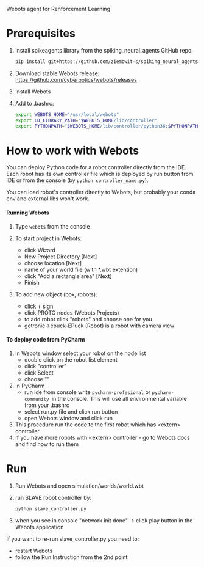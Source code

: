 Webots agent for Renforcement Learning

# Prerequisites
1. Install spikeagents library from the spiking_neural_agents GitHub repo:
    ```bash
    pip install git+https://github.com/ziemowit-s/spiking_neural_agents.git
    ```

2. Download stable Webots release: https://github.com/cyberbotics/webots/releases
3. Install Webots
4. Add to .bashrc:
    ```bash
    export WEBOTS_HOME="/usr/local/webots"
    export LD_LIBRARY_PATH="$WEBOTS_HOME/lib/controller"
    export PYTHONPATH="$WEBOTS_HOME/lib/controller/python36:$PYTHONPATH"
    ```

# How to work with Webots
You can deploy Python code for a robot controller directly from the IDE.
Each robot has its own controller file which is deployed 
by run button from IDE or from the console (by `python controller_name.py`).

You can load robot's controller directly to Webots, but probably your conda env and external libs won't work.

#### Running Webots  
  1. Type `webots` from the console

  2. To start project in Webots:
        * click Wizard
        * New Project Directory [Next] 
        * choose location [Next] 
        * name of your world file (with *.wbt extention) 
        * click "Add a rectangle area" [Next]
        * Finish 
  
  3.  To add new object (box, robots):
        * click + sign
        * click PROTO nodes (Webots Projects)
        * to add robot click "robots" and choose one for you
        * gctronic->epuck-EPuck (Robot) is a robot with camera view
  
#### To deploy code from PyCharm
  1. in Webots window select your robot on the node list
        * double click on the robot list element
        * click "controller"
        * click Select
        * choose "<Extern>"
  2. In PyCharm
        * run ide from console write `pycharm-profesional` or `pycharm-community `in the console.
          This will use all environmental variable from your .bashrc
        * select run.py file and click run button
        * open Webots window and click run
  3. This procedure run the code to the first robot which has \<extern> controller
  4. If you have more robots with \<extern> controller - go to Webots docs and find how to run them

# Run
1. Run Webots and open simulation/worlds/world.wbt

2. run SLAVE robot controller by:
    ```python
    python slave_controller.py
    ```
3. when you see in console "network init done" -> click play button in the Webots application

If you want to re-run slave_controller.py you need to:
  * restart Webots 
  * follow the Run Instruction from the 2nd point